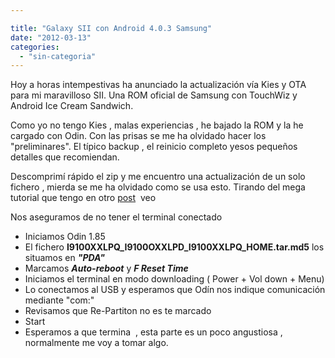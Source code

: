 ```yaml
---

title: "Galaxy SII con Android 4.0.3 Samsung"
date: "2012-03-13"
categories: 
  - "sin-categoria"
---
```


Hoy a horas intempestivas ha anunciado la actualización vía Kies y OTA para mi maravilloso SII. Una ROM oficial de Samsung con TouchWiz y Android Ice Cream Sandwich.

Como yo no tengo Kies , malas experiencias , he bajado la ROM y la he cargado con Odin. Con las prisas se me ha olvidado hacer los "preliminares". El típico backup , el reinicio completo yesos pequeños detalles que recomiendan.

Descomprimí rápido el zip y me encuentro una actualización de un solo fichero , mierda se me ha olvidado como se usa esto. Tirando del mega tutorial que tengo en otro [post](https://luispuente.net/2011/09/rootenado-sgs-y-sgsii/ "Rootenado SGS y SGSII")  veo

Nos aseguramos de no tener el terminal conectado

- Iniciamos Odin 1.85
- El fichero **I9100XXLPQ\_I9100OXXLPD\_I9100XXLPQ\_HOME.tar.md5** los situamos en **_"PDA"_**
- Marcamos _**Auto-reboot**_ y _**F Reset Time**_
- Iniciamos el terminal en modo downloading ( Power + Vol down + Menu)
- Lo conectamos al USB y esperamos que Odín nos indique comunicación mediante "com:"
- Revisamos que Re-Partiton no es te marcado
- Start
- Esperamos a que termina  , esta parte es un poco angustiosa , normalmente me voy a tomar algo.
